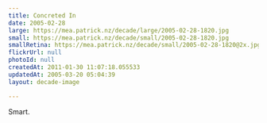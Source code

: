 ```yaml
---
title: Concreted In
date: 2005-02-28
large: https://mea.patrick.nz/decade/large/2005-02-28-1820.jpg
small: https://mea.patrick.nz/decade/small/2005-02-28-1820.jpg
smallRetina: https://mea.patrick.nz/decade/small/2005-02-28-1820@2x.jpg
flickrUrl: null
photoId: null
createdAt: 2011-01-30 11:07:18.055533
updatedAt: 2005-03-20 05:04:39
layout: decade-image

---
```

Smart.
